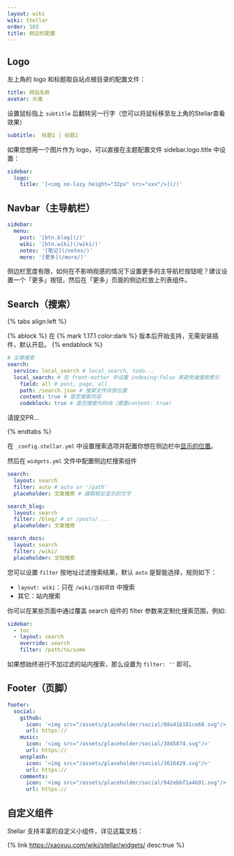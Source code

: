 ```yaml
---
layout: wiki
wiki: Stellar
order: 103
title: 侧边栏配置
---
```


## Logo

左上角的 logo 和标题取自站点根目录的配置文件：

```yaml blog/_config.yml
title: 网站名称
avatar: 头像
```

设置鼠标指上 `subtitle` 后翻转另一行字（您可以将鼠标移至左上角的Stellar查看效果）

```yaml blog/_config.yml
subtitle:  标题1 | 标题2
```

如果您想用一个图片作为 logo，可以直接在主题配置文件 sidebar.logo.title 中设置：

```yaml blog/_config.stellar.yml
sidebar:
  logo:
    title: '[<img no-lazy height="32px" src="xxx"/>](/)'
```

## Navbar（主导航栏）

```yaml blog/_config.stellar.yml
sidebar:
  menu:
    post: '[btn.blog](/)'
    wiki: '[btn.wiki](/wiki/)'
    notes: '[笔记](/notes/)'
    more: '[更多](/more/)'
```

侧边栏宽度有限，如何在不影响观感的情况下设置更多的主导航栏按钮呢？建议设置一个「更多」按钮，然后在「更多」页面的侧边栏放上列表组件。

## Search（搜索）

{% tabs align:left %}

<!-- tab local_search -->

{% ablock %}
在 {% mark 1.17.1 color:dark %} 版本后开始支持，无需安装插件，默认开启。
{% endablock %}

```yaml blog/_config.stellar.yml
# 文章搜索
search:
  service: local_search # local_search, todo...
  local_search: # 在 front-matter 中设置 indexing:false 来避免被搜索索引
    field: all # post, page, all
    path: /search.json # 搜索文件存放位置
    content: true # 是否搜索内容
    codeblock: true # 是否搜索代码块（需要content: true)
```

<!-- tab others -->

请提交PR...

{% endtabs %}

在 `_config.stellar.yml` 中设置搜索选项并配置你想在侧边栏中[显示的位置](https://xaoxuu.com/wiki/stellar/widgets/)。

然后在 `widgets.yml` 文件中配置侧边栏搜索组件

```yaml blog/source/_data/widgets.yml
search:
  layout: search
  filter: auto # auto or '/path'
  placeholder: 文章搜索 # 搜索框处显示的文字

search_blog:
  layout: search
  filter: /blog/ # or /posts/ ...
  placeholder: 文章搜索

search_docs:
  layout: search
  filter: /wiki/
  placeholder: 文档搜索
```

您可以设置 `filter` 按地址过滤搜索结果，默认 `auto` 是智能选择，规则如下：
- `layout: wiki`：只在 `/wiki/当前项目` 中搜索
- 其它：站内搜索

你可以在某些页面中通过覆盖 search 组件的 filter 参数来定制化搜索范围，例如:

```yaml
sidebar:
  - toc
  - layout: search
    override: search
    filter: /path/to/some
```

如果想始终进行不加过滤的站内搜索，那么设置为 `filter: ''` 即可。


## Footer（页脚）

```yaml blog/_config.stellar.yml
footer:
  social:
    github:
      icon: '<img src="/assets/placeholder/social/08a41b181ce68.svg"/>'
      url: https://
    music:
      icon: '<img src="/assets/placeholder/social/3845874.svg"/>'
      url: https://
    unsplash:
      icon: '<img src="/assets/placeholder/social/3616429.svg"/>'
      url: https://
    comments:
      icon: '<img src="/assets/placeholder/social/942ebbf1a4b91.svg"/>'
      url: https://
```

## 自定义组件

Stellar 支持丰富的自定义小组件，详见这篇文档：

{% link https://xaoxuu.com/wiki/stellar/widgets/ desc:true %}